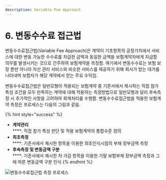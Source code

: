```yaml
---
description: Variable Fee Approach
---
```


# 6. 변동수수료 접근법

변동수수료접근법(Variable Fee Approach)은 계약이 기초항목의 공정가치에서 서비스에 대한 변동 가능한 수수료를 차감한 금액과 동일한 금액을 보험계약자에게 지급할 의무를 발생시키는 것으로 간주하여 보험계약을 측정함. 여기에서 변동수수료는 보험 보장 뿐만 아니라 자산 관리 서비스와 비슷한 서비스를 제공하기 위해 회사가 받는 대가를 나타내며 보험자가 해당 계약에서 얻는 주요 수익임.&#x20;

변동수수료접근법은 일반모형이 적용되는 보험계약 중 기준서에서 제시하는 직접 참가 특성 조건을 모두 만족하는 계약에 대해 적용하는 측정방법으로 일반모형과 달리 후속측정 시 추가적인 사항을 고려하여 회계처리를 수행함. 변동수수료접근법을 적용한 보험계약 측정은 프로세스는 다음의 그림과 같음.&#x20;

{% hint style="success" %}
* **계약관리**\
  ****: 직접 참가 특성 판단 및 적용 보험계약의 통합수준 정의&#x20;
* **최초측정**\
  ****: 기준서에서 제시한 항목을 이용한 최초인식시점의 부채 장부금액 측정 &#x20;
* **후속측정 및 변동금액 구분**\
  ****: 기준서에서 제시한 차·가감 항목을 이용한 기말 보험부채  장부금액 측정과 그에 따른 변동금액 구분 인식&#x20;
{% endhint %}

![변동수수료접근법 측정 프로세스](../.gitbook/assets/그림6-1\_대체.png)

